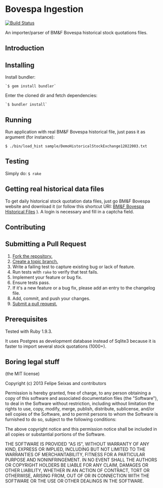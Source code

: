 Bovespa Ingestion
=============
[![Build Status](https://travis-ci.org/seixasfelipe/bovespa-ingestion.png?branch=master)](https://travis-ci.org/seixasfelipe/bovespa-ingestion)

An importer/parser of BM&F Bovespa historical stock quotations files.

Introduction
------------

Installing
----------

Install bundler:

	`$ gem install bundler`

Enter the cloned dir and fetch dependencies:

	`$ bundler install`

Running
-------

Run application with real BM&F Bovespa historical file, just pass it as argument (for instance):

  `$ ./bin/load_hist sample/DemoHistoricalStockExchange12022003.txt`
	
Testing
-------

Simply do:
  `$ rake`

Getting real historical data files
----------------------------------

To get daily historical stock quotation data files, just go BM&F Bovespa website and download it (or follow this shortcut URI: [BM&F Bovespa Historical Files](http://www.bmfbovespa.com.br/shared/iframe.aspx?idioma=pt-br&url=http://www.bmfbovespa.com.br/pt-br/cotacoes-historicas/FormSeriesHistoricas.asp) ). A login is necessary and fill in a captcha field.

Contributing
------------

## Submitting a Pull Request

1. [Fork the repository.][fork]
2. [Create a topic branch.][branch]
3. Write a failing test to capture existing bug or lack of feature.
4. Run tests with `rake` to verify that test fails.
5. Implement your feature or bug fix.
6. Ensure tests pass.
7. If it's a new feature or a bug fix, please add an entry to the changelog file.
8. Add, commit, and push your changes.
9. [Submit a pull request.][pr]

[fork]: https://help.github.com/articles/fork-a-repo
[branch]: http://learn.github.com/p/branching.html
[pr]: https://help.github.com/articles/using-pull-requests

Prerequisites
-------------

Tested with Ruby 1.9.3.

It uses Postgres as development database instead of Sqlite3 because it is faster to import several stock quotations (1000+).


Boring legal stuff
------------------

(the MIT license)

Copyright (c) 2013 Felipe Seixas and contributors

Permission is hereby granted, free of charge, to any person obtaining a copy
of this software and associated documentation files (the "Software"), to deal
in the Software without restriction, including without limitation the rights
to use, copy, modify, merge, publish, distribute, sublicense, and/or sell
copies of the Software, and to permit persons to whom the Software is
furnished to do so, subject to the following conditions:

The above copyright notice and this permission notice shall be included in
all copies or substantial portions of the Software.

THE SOFTWARE IS PROVIDED "AS IS", WITHOUT WARRANTY OF ANY KIND, EXPRESS OR
IMPLIED, INCLUDING BUT NOT LIMITED TO THE WARRANTIES OF MERCHANTABILITY,
FITNESS FOR A PARTICULAR PURPOSE AND NONINFRINGEMENT. IN NO EVENT SHALL THE
AUTHORS OR COPYRIGHT HOLDERS BE LIABLE FOR ANY CLAIM, DAMAGES OR OTHER
LIABILITY, WHETHER IN AN ACTION OF CONTRACT, TORT OR OTHERWISE, ARISING FROM,
OUT OF OR IN CONNECTION WITH THE SOFTWARE OR THE USE OR OTHER DEALINGS IN
THE SOFTWARE.